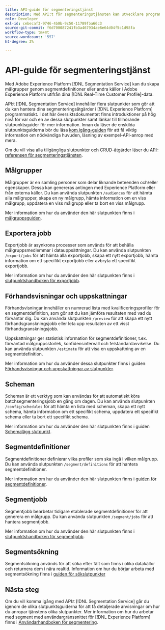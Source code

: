```yaml
---
title: API-guide för segmenteringstjänst
description: Med API:t för segmenteringstjänsten kan utvecklare programmässigt hantera segmenteringsåtgärder i Adobe Experience Platform. Följ den här användarhandboken om du vill lära dig hur du utför viktiga åtgärder med API:t.
role: Developer
exl-id: cebecaf3-9746-4b0b-9c50-11789fba66c3
source-git-commit: f6d700087241fb3a467934ae8e64d04f5c1d98fa
workflow-type: tm+mt
source-wordcount: '557'
ht-degree: 2%

---
```


# API-guide för segmenteringstjänst

Med Adobe Experience Platform [!DNL Segmentation Service] kan du skapa målgrupper genom segmentdefinitioner eller andra källor i Adobe Experience Platform utifrån dina [!DNL Real-Time Customer Profile]-data.

API:t [!DNL Segmentation Service] innehåller flera slutpunkter som gör att du kan hantera dina segmenteringsåtgärder i [!DNL Experience Platform] programmatiskt. I det här översiktsdokumentet finns introduktioner på hög nivå för var och en av dessa slutpunkter samt länkar till tillhörande slutpunktsguider för mer information. Innan du läser de enskilda slutpunktsguiderna bör du läsa [kom igång-guiden](./getting-started.md) för att få viktig information om nödvändiga huvuden, läsning av exempel-API-anrop med mera.

Om du vill visa alla tillgängliga slutpunkter och CRUD-åtgärder läser du [API-referensen för segmenteringstjänsten](https://www.adobe.io/experience-platform-apis/references/segmentation/).

## Målgrupper

Målgrupper är en samling personer som delar liknande beteenden och/eller egenskaper. Dessa kan genereras antingen med Experience Platform eller från externa källor. Du kan använda slutpunkten `/audiences` för att hämta alla målgrupper, skapa en ny målgrupp, hämta information om en viss målgrupp, uppdatera en viss målgrupp eller ta bort en viss målgrupp.

Mer information om hur du använder den här slutpunkten finns i [målgruppsguiden](./audiences.md).

## Exportera jobb

Exportjobb är asynkrona processer som används för att behålla målgruppsmedlemmar i datauppsättningar. Du kan använda slutpunkten `/export/jobs` för att hämta alla exportjobb, skapa ett nytt exportjobb, hämta information om ett specifikt exportjobb eller avbryta ett specifikt exportjobb.

Mer information om hur du använder den här slutpunkten finns i [slutpunktshandboken för exportjobb](./export-jobs.md).

## Förhandsvisningar och uppskattningar

Förhandsvisningar innehåller en numrerad lista med kvalificeringsprofiler för en segmentdefinition, som gör att du kan jämföra resultaten med vad du förväntar dig. Du kan använda slutpunkten `/preview` för att skapa ett nytt förhandsgranskningsjobb eller leta upp resultaten av ett visst förhandsgranskningsjobb.

Uppskattningar ger statistisk information för segmentdefinitioner, t.ex. förväntad målgruppsstorlek, konfidensintervall och felstandardavvikelse. Du kan använda slutpunkten `/estimate` för att visa en uppskattning av en segmentdefinition.

Mer information om hur du använder dessa slutpunkter finns i guiden [Förhandsvisningar och uppskattningar av slutpunkter](./previews-and-estimates.md).

## Scheman

Scheman är ett verktyg som kan användas för att automatiskt köra batchsegmenteringsjobb en gång om dagen. Du kan använda slutpunkten `/config/schedules` för att hämta en lista med scheman, skapa ett nytt schema, hämta information om ett specifikt schema, uppdatera ett specifikt schema eller ta bort ett specifikt schema.

Mer information om hur du använder den här slutpunkten finns i guiden [Schemalägg slutpunkt](./schedules.md).

## Segmentdefinitioner

Segmentdefinitioner definierar vilka profiler som ska ingå i vilken målgrupp. Du kan använda slutpunkten `/segment/definitions` för att hantera segmentdefinitioner.

Mer information om hur du använder den här slutpunkten finns i [guiden för segmentdefinitioner](./segment-definitions.md).

## Segmentjobb

Segmentjobb bearbetar tidigare etablerade segmentdefinitioner för att generera en målgrupp. Du kan använda slutpunkten `/segment/jobs` för att hantera segmentjobb.

Mer information om hur du använder den här slutpunkten finns i [slutpunktshandboken för segmentjobb](./segment-jobs.md).

## Segmentsökning

Segmentsökning används för att söka efter fält som finns i olika datakällor och returnera dem i nära realtid. Information om hur du börjar arbeta med segmentsökning finns i [guiden för sökslutpunkter](segment-search.md)

## Nästa steg

Om du vill komma igång med API:t [!DNL Segmentation Service] går du igenom de olika slutpunktsguiderna för att få detaljerade anvisningar om hur du anropar tjänstens olika slutpunkter. Mer information om hur du arbetar med segment med användargränssnittet för [!DNL Experience Platform] finns i [Användarhandboken för segmentering](../ui/overview.md).
